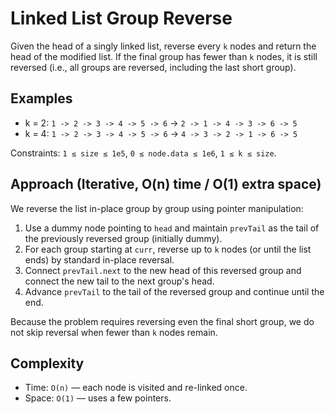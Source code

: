 # Linked List Group Reverse

Given the head of a singly linked list, reverse every `k` nodes and return the head of the modified list. If the final group has fewer than `k` nodes, it is still reversed (i.e., all groups are reversed, including the last short group).

## Examples
- k = 2: `1 -> 2 -> 3 -> 4 -> 5 -> 6` → `2 -> 1 -> 4 -> 3 -> 6 -> 5`
- k = 4: `1 -> 2 -> 3 -> 4 -> 5 -> 6` → `4 -> 3 -> 2 -> 1 -> 6 -> 5`

Constraints: `1 ≤ size ≤ 1e5`, `0 ≤ node.data ≤ 1e6`, `1 ≤ k ≤ size`.

## Approach (Iterative, O(n) time / O(1) extra space)
We reverse the list in-place group by group using pointer manipulation:
1. Use a dummy node pointing to `head` and maintain `prevTail` as the tail of the previously reversed group (initially dummy).
2. For each group starting at `curr`, reverse up to `k` nodes (or until the list ends) by standard in-place reversal.
3. Connect `prevTail.next` to the new head of this reversed group and connect the new tail to the next group's head.
4. Advance `prevTail` to the tail of the reversed group and continue until the end.

Because the problem requires reversing even the final short group, we do not skip reversal when fewer than `k` nodes remain.

## Complexity
- Time: `O(n)` — each node is visited and re-linked once.
- Space: `O(1)` — uses a few pointers.

